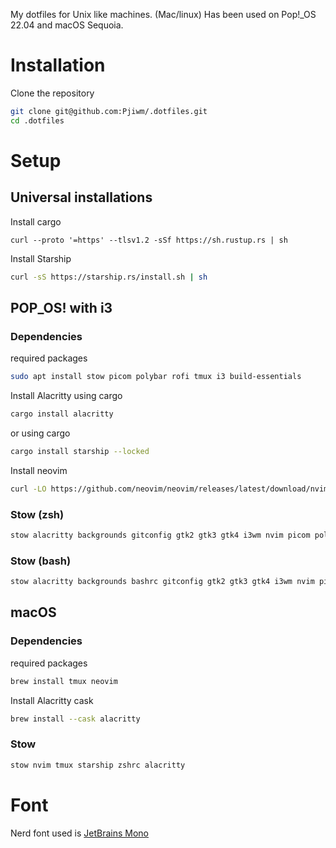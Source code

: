 My dotfiles for Unix like machines. (Mac/linux)
Has been used on Pop!_OS 22.04 and macOS Sequoia.

# Installation

Clone the repository
```bash
git clone git@github.com:Pjiwm/.dotfiles.git
cd .dotfiles
```

# Setup

## Universal installations
Install cargo
```
curl --proto '=https' --tlsv1.2 -sSf https://sh.rustup.rs | sh
```

Install Starship
```bash
curl -sS https://starship.rs/install.sh | sh
```

## POP_OS! with i3

### Dependencies

required packages
```bash
sudo apt install stow picom polybar rofi tmux i3 build-essentials
```

Install Alacritty using cargo
```bash
cargo install alacritty
```

or using cargo
```bash
cargo install starship --locked
```

Install neovim
```bash
curl -LO https://github.com/neovim/neovim/releases/latest/download/nvim.appimage && chmod u+x nvim.appimage && sudo mv nvim.appimage /usr/local/bin/nvim
```

### Stow (zsh)
```bash
stow alacritty backgrounds gitconfig gtk2 gtk3 gtk4 i3wm nvim picom polybar rofi starship themes tmux zshrc
```

### Stow (bash)
```bash
stow alacritty backgrounds bashrc gitconfig gtk2 gtk3 gtk4 i3wm nvim picom polybar rofi starship themes tmux 
```

## macOS

### Dependencies

required packages
```bash
brew install tmux neovim
```

Install Alacritty cask
```bash
brew install --cask alacritty
```

### Stow 
```bash
stow nvim tmux starship zshrc alacritty
```

# Font
Nerd font used is [JetBrains Mono](https://www.jetbrains.com/lp/mono/)

